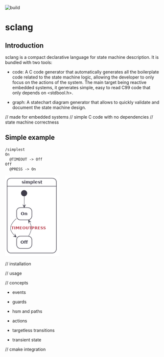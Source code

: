 ![build](https://github.com/alexis-boisserand/sclang/workflows/build/badge.svg)
# sclang

## Introduction
sclang is a compact declarative language for state machine description. It is bundled with two tools:
* code: A C code generator that automatically generates all the boilerplate code related to the state machine logic,
allowing the developer to only focus on the actions of the system. The main target being reactive embedded systems,
 it generates simple, easy to read C99 code that only depends on <stdbool.h>.

* graph: A statechart diagram generator that allows to quickly validate and document the state machine design.



// made for embedded systems
// simple C code with no dependencies
// state machine correctness

## Simple example
```
/simplest
On
  @TIMEOUT -> Off
Off
  @PRESS -> On
```
![simple example](doc/simplest.png)

// installation

// usage

// concepts

- events

- guards

- hsm and paths

- actions

- targetless transitions

- transient state

// cmake integration